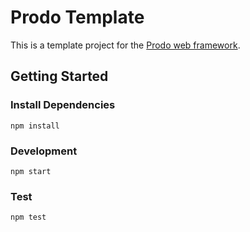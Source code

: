 # Prodo Template

This is a template project for the [Prodo web framework](https://prodo.dev).

## Getting Started

### Install Dependencies

```shell
npm install
```

### Development

```shell
npm start
```

### Test

```shell
npm test
```
